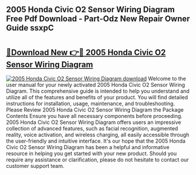 ## 2005 Honda Civic O2 Sensor Wiring Diagram Free Pdf Download - Part-Odz New Repair Owner Guide ssxpC

# <h2><a href="http://dftmris.blite.top/?on=2005+Honda+Civic+O2+Sensor+Wiring+Diagram">🔗Download New 👉🔴 2005 Honda Civic O2 Sensor Wiring Diagram</a></h2>

[![2005 Honda Civic O2 Sensor Wiring Diagram download](https://i.imgur.com/lujVjoI.png)](http://dftmris.blite.top/?on=2005+Honda+Civic+O2+Sensor+Wiring+Diagram)
Welcome to the user manual for your newly activated 2005 Honda Civic O2 Sensor Wiring Diagram. This comprehensive guide is intended to help you understand and utilize all of the features and benefits of your product. You will find detailed instructions for installation, usage, maintenance, and troubleshooting. Please Review 2005 Honda Civic O2 Sensor Wiring Diagram the Package Contents Ensure you have all necessary components before proceeding. 2005 Honda Civic O2 Sensor Wiring Diagram offers users an impressive collection of advanced features, such as facial recognition, augmented reality, voice activation, and wireless charging, all easily accessible through the user-friendly and intuitive interface. It's our hope that the 2005 Honda Civic O2 Sensor Wiring Diagram has been a helpful and informative resource in helping you get started with your new product. Should you require any assistance or clarification, please do not hesitate to contact our customer support team.
